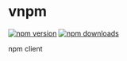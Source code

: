 # vnpm

[![npm version](https://img.shields.io/npm/v/vnpm-cli.svg?style=flat-square)](https://www.npmjs.com/package/vnpm-cli)
[![npm downloads](https://img.shields.io/npm/dm/vnpm-cli.svg?style=flat-square)](https://www.npmjs.com/package/vnpm-cli)

npm client
